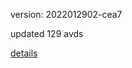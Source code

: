 version: 2022012902-cea7

updated 129 avds

[details](https://github.com/0x74f917491bfa7ebfa379/ali_avd_db/blob/master/change_log/2022/01/29/02/cea7.txt)